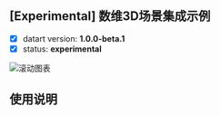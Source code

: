 ## [Experimental] 数维3D场景集成示例

- [x] datart version: **1.0.0-beta.1**
- [x] status: **experimental**

![滚动图表](./scroll-soivt-sample.png)

## 使用说明
